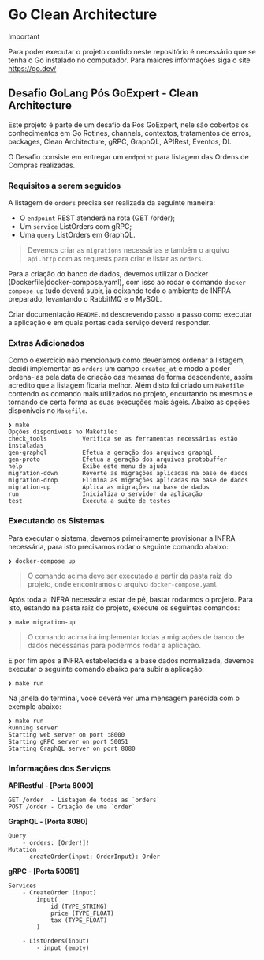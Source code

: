 # Go Clean Architecture

> [!IMPORTANT]  
> Para poder executar o projeto contido neste repositório é necessário que se tenha o Go instalado no computador. Para maiores informações siga o site <https://go.dev/>

## Desafio GoLang Pós GoExpert - Clean Architecture

Este projeto é parte de um desafio da Pós GoExpert, nele são cobertos os conhecimentos em Go Rotines, channels, contextos, tratamentos de erros, packages, Clean Architecture, gRPC, GraphQL, APIRest, Eventos, DI.

O Desafio consiste em entregar um `endpoint` para listagem das Ordens de Compras realizadas.

### Requisitos a serem seguidos

A listagem de `orders` precisa ser realizada da seguinte maneira:

* O `endpoint` REST atenderá na rota (GET /order);
* Um `service` ListOrders com gRPC;
* Uma `query` ListOrders em GraphQL.

> Devemos criar as `migrations` necessárias e também o arquivo `api.http` com as requests para criar e listar as `orders`.

Para a criação do banco de dados, devemos utilizar o Docker (Dockerfile|docker-compose.yaml), com isso ao rodar o comando `docker compose up` tudo deverá subir, já deixando todo o ambiente de INFRA preparado, levantando o RabbitMQ e o MySQL.

Criar documentação `README.md` descrevendo passo a passo como executar a aplicação e em quais portas cada serviço deverá responder.

### Extras Adicionados

Como o exercício não mencionava como deveríamos ordenar a listagem, decidi implementar as `orders` um campo `created_at` e modo a poder ordena-las pela data de criação das mesmas de forma descendente, assim acredito que a listagem ficaria melhor. Além disto foi criado um `Makefile` contendo os comando mais utilizados no projeto, encurtando os mesmos e tornando de certa forma as suas execuções mais ágeis. Abaixo as opções disponíveis no `Makefile`.

```shell
❯ make
Opções disponíveis no Makefile:
check_tools          Verifica se as ferramentas necessárias estão instaladas
gen-graphql          Efetua a geração dos arquivos graphql
gen-proto            Efetua a geração dos arquivos protobuffer
help                 Exibe este menu de ajuda
migration-down       Reverte as migrações aplicadas na base de dados
migration-drop       Elimina as migrações aplicadas na base de dados
migration-up         Aplica as migrações na base de dados
run                  Inicializa o servidor da aplicação
test                 Executa a suite de testes
```

### Executando os Sistemas

Para executar o sistema, devemos primeiramente provisionar a INFRA necessária, para isto precisamos rodar o seguinte comando abaixo:

```shell
❯ docker-compose up
```

> O comando acima deve ser executado a partir da pasta raiz do projeto, onde encontramos o arquivo `docker-compose.yaml`

Após toda a INFRA necessária estar de pé, bastar rodarmos o projeto. Para isto, estando na pasta raiz do projeto, execute os seguintes comandos:

```shell
❯ make migration-up
```

> O comando acima irá implementar todas a migrações de banco de dados necessárias para podermos rodar a aplicação.

E por fim após a INFRA estabelecida e a base dados normalizada, devemos executar o seguinte comando abaixo para subir a aplicação:

```shell
❯ make run
```

Na janela do terminal, você deverá ver uma mensagem parecida com o exemplo abaixo:

```shell
❯ make run
Running server
Starting web server on port :8000
Starting gRPC server on port 50051
Starting GraphQL server on port 8080
```

### Informações dos Serviços

**APIRestful - [Porta 8000]**

```plaintext
GET /order  - Listagem de todas as `orders`
POST /order - Criação de uma `order`
```

**GraphQL - [Porta 8080]**

```plaintext
Query
    - orders: [Order!]!
Mutation
    - createOrder(input: OrderInput): Order
```

**gRPC - [Porta 50051]**

```plaintext
Services
    - CreateOrder (input)
        input(
            id (TYPE_STRING)
            price (TYPE_FLOAT)
            tax (TYPE_FLOAT)
        )
    
    - ListOrders(input)
        - input (empty)
```
